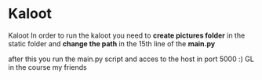 # Kaloot
Kaloot
In order to run the kaloot you need to **create pictures folder** in the static folder and **change the path** in the 15th line of the **main.py**

after this you run the main.py script and acces to the host in port 5000 :) GL in the course my friends
